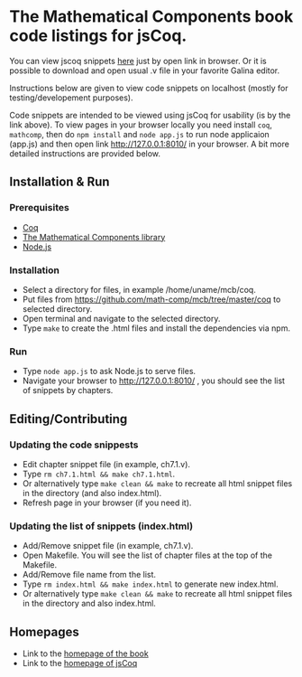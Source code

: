 # The Mathematical Components book code listings for jsCoq.

You can view jscoq snippets <a href="https://math-comp.github.io/mcb/snippets/">here</a>
just by open link in browser. Or it is possible to download and open usual .v file in
your favorite Galina editor.

Instructions below are given to view code snippets on localhost (mostly 
for testing/developement purposes).

Code snippets are intended to be viewed using jsCoq for usability (is by the link above).
To view pages in  your browser locally you need install `coq`, `mathcomp`, 
then do `npm install` and `node app.js` to run node applicaion (app.js) and then open 
link  http://127.0.0.1:8010/ in your browser. A bit more detailed instructions are 
provided below.



## Installation & Run

### Prerequisites
* [Coq](https://github.com/coq/coq)
* [The Mathematical Components library](https://github.com/math-comp/math-comp)
* [Node.js](https://nodejs.org/en)

### Installation
* Select a directory for files, in example /home/uname/mcb/coq.
* Put files from https://github.com/math-comp/mcb/tree/master/coq to selected
directory.
* Open terminal and navigate to the selected directory.
* Type `make` to create the .html files and install the dependencies via npm.

### Run
* Type `node app.js` to ask Node.js to serve files.
* Navigate your browser to http://127.0.0.1:8010/ , you should see the list of
snippets by chapters.

## Editing/Contributing

### Updating the code snippests
* Edit chapter snippet file (in example, ch7.1.v).
* Type `rm ch7.1.html && make ch7.1.html`.
* Or alternatively type `make clean && make` to recreate all html snippet files
in the directory (and also index.html).
* Refresh page in your browser (if you need it).

### Updating the list of snippets (index.html)
* Add/Remove snippet file (in example, ch7.1.v).
* Open Makefile. You will see the list of chapter files at the top of the Makefile.
* Add/Remove file name from the list.
* Type `rm index.html && make index.html` to generate new index.html.
* Or alternatively type `make clean && make` to recreate all html snippet files
in the directory and also index.html.

## Homepages

* Link to the [homepage of the book](https://math-comp.github.io/mcb)
* Link to the [homepage of jsCoq](https://coq.vercel.app)
